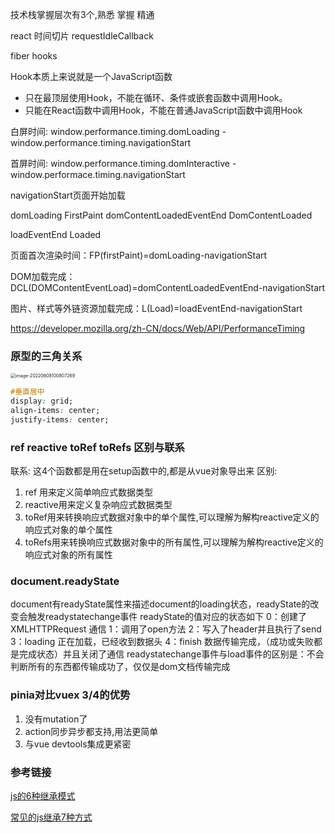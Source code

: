 技术栈掌握层次有3个,熟悉 掌握 精通





react  时间切片   requestIdleCallback

fiber  hooks



Hook本质上来说就是一个JavaScript函数

- 只在最顶层使用Hook，不能在循环、条件或嵌套函数中调用Hook。
- 只能在React函数中调用Hook，不能在普通JavaScript函数中调用Hook





白屏时间: window.performance.timing.domLoading - window.performance.timing.navigationStart

首屏时间: window.performance.timing.domInteractive - window.performace.timing.navigationStart



navigationStart页面开始加载

domLoading  FirstPaint
domContentLoadedEventEnd  DomContentLoaded

loadEventEnd   Loaded



页面首次渲染时间：FP(firstPaint)=domLoading-navigationStart

DOM加载完成：DCL(DOMContentEventLoad)=domContentLoadedEventEnd-navigationStart

图片、样式等外链资源加载完成：L(Load)=loadEventEnd-navigationStart





https://developer.mozilla.org/zh-CN/docs/Web/API/PerformanceTiming



### 原型的三角关系

<img src="http://image.zhuyuanzheng1.top/image-20220608100807269.png" alt="image-20220608100807269" style="zoom:50%;" />







```css
#垂直居中
display: grid;
align-items: center;
justify-items: center;
```



### ref reactive toRef  toRefs 区别与联系
联系: 这4个函数都是用在setup函数中的,都是从vue对象导出来
区别: 

  1. ref 用来定义简单响应式数据类型
  2. reactive用来定义复杂响应式数据类型
  3. toRef用来转换响应式数据对象中的单个属性,可以理解为解构reactive定义的响应式对象的单个属性
  4. toRefs用来转换响应式数据对象中的所有属性,可以理解为解构reactive定义的响应式对象的所有属性



### document.readyState

document有readyState属性来描述document的loading状态，readyState的改变会触发readystatechange事件
readyState的值对应的状态如下
0：创建了XMLHTTPRequest 通信
1：调用了open方法
2：写入了header并且执行了send
3：loading 正在加载，已经收到数据头
4：finish 数据传输完成，（成功或失败都是完成状态）并且关闭了通信
readystatechange事件与load事件的区别是：不会判断所有的东西都传输成功了，仅仅是dom文档传输完成





### pinia对比vuex 3/4的优势

1. 没有mutation了
2. action同步异步都支持,用法更简单
3. 与vue devtools集成更紧密



### 参考链接

[js的6种继承模式](https://segmentfault.com/a/1190000016708006) 

[常见的js继承7种方式](https://segmentfault.com/a/1190000037460216?utm_source=sf-similar-article)
